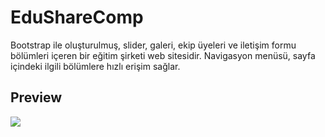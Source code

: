 
# EduShareComp



Bootstrap ile oluşturulmuş, slider, galeri, ekip üyeleri ve iletişim formu bölümleri içeren bir eğitim şirketi web sitesidir. Navigasyon menüsü, sayfa içindeki ilgili bölümlere hızlı erişim sağlar. 

<h2> Preview  </h2>

![](EduShareComp.gif)
